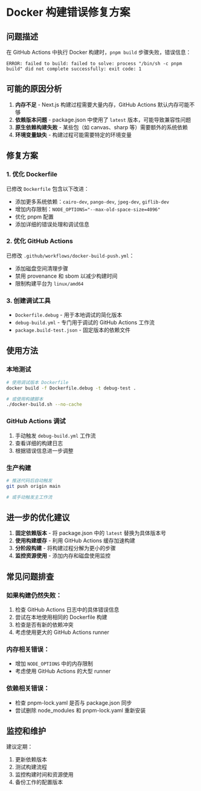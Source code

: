 # Docker 构建错误修复方案

## 问题描述
在 GitHub Actions 中执行 Docker 构建时，`pnpm build` 步骤失败，错误信息：
```
ERROR: failed to build: failed to solve: process "/bin/sh -c pnpm build" did not complete successfully: exit code: 1
```

## 可能的原因分析

1. **内存不足** - Next.js 构建过程需要大量内存，GitHub Actions 默认内存可能不够
2. **依赖版本问题** - package.json 中使用了 `latest` 版本，可能导致兼容性问题
3. **原生依赖构建失败** - 某些包（如 canvas、sharp 等）需要额外的系统依赖
4. **环境变量缺失** - 构建过程可能需要特定的环境变量

## 修复方案

### 1. 优化 Dockerfile

已修改 `Dockerfile` 包含以下改进：

- 添加更多系统依赖：`cairo-dev`, `pango-dev`, `jpeg-dev`, `giflib-dev`
- 增加内存限制：`NODE_OPTIONS="--max-old-space-size=4096"`
- 优化 pnpm 配置
- 添加详细的错误处理和调试信息

### 2. 优化 GitHub Actions

已修改 `.github/workflows/docker-build-push.yml`：

- 添加磁盘空间清理步骤
- 禁用 provenance 和 sbom 以减少构建时间
- 限制构建平台为 `linux/amd64`

### 3. 创建调试工具

- `Dockerfile.debug` - 用于本地调试的简化版本
- `debug-build.yml` - 专门用于调试的 GitHub Actions 工作流
- `package.build-test.json` - 固定版本的依赖文件

## 使用方法

### 本地测试
```bash
# 使用调试版本 Dockerfile
docker build -f Dockerfile.debug -t debug-test .

# 或使用构建脚本
./docker-build.sh --no-cache
```

### GitHub Actions 调试
1. 手动触发 `debug-build.yml` 工作流
2. 查看详细的构建日志
3. 根据错误信息进一步调整

### 生产构建
```bash
# 推送代码后自动触发
git push origin main

# 或手动触发主工作流
```

## 进一步的优化建议

1. **固定依赖版本** - 将 package.json 中的 `latest` 替换为具体版本号
2. **使用构建缓存** - 利用 GitHub Actions 缓存加速构建
3. **分阶段构建** - 将构建过程分解为更小的步骤
4. **监控资源使用** - 添加内存和磁盘使用监控

## 常见问题排查

### 如果构建仍然失败：

1. 检查 GitHub Actions 日志中的具体错误信息
2. 尝试在本地使用相同的 Dockerfile 构建
3. 检查是否有新的依赖冲突
4. 考虑使用更大的 GitHub Actions runner

### 内存相关错误：
- 增加 `NODE_OPTIONS` 中的内存限制
- 考虑使用 GitHub Actions 的大型 runner

### 依赖相关错误：
- 检查 pnpm-lock.yaml 是否与 package.json 同步
- 尝试删除 node_modules 和 pnpm-lock.yaml 重新安装

## 监控和维护

建议定期：
1. 更新依赖版本
2. 测试构建流程
3. 监控构建时间和资源使用
4. 备份工作的配置版本
